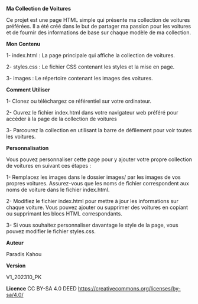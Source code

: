 **Ma Collection de Voitures** 

Ce projet est une page HTML simple qui présente ma collection de voitures préférées. Il a été créé dans le but de partager ma passion pour les voitures et de fournir des informations de base sur chaque modèle de ma collection.

**Mon Contenu**

1- index.html : La page principale qui affiche la collection de voitures.

2- styles.css : Le fichier CSS contenant les styles et la mise en page.

3- images : Le répertoire contenant les images des voitures.

**Comment Utiliser**

1- Clonez ou téléchargez ce référentiel sur votre ordinateur.

2- Ouvrez le fichier index.html dans votre navigateur web préféré pour accéder à la page de la collection de voitures

3- Parcourez la collection en utilisant la barre de défilement pour voir toutes les voitures.

**Personnalisation**

Vous pouvez personnaliser cette page pour y ajouter votre propre collection de voitures en suivant ces étapes :

1- Remplacez les images dans le dossier images/ par les images de vos propres voitures. Assurez-vous que les noms de fichier correspondent aux noms de voiture dans le fichier index.html.

2- Modifiez le fichier index.html pour mettre à jour les informations sur chaque voiture. Vous pouvez ajouter ou supprimer des voitures en copiant ou supprimant les blocs HTML correspondants.

3- Si vous souhaitez personnaliser davantage le style de la page, vous pouvez modifier le fichier styles.css.

**Auteur**

Paradis Kahou

**Version**

V1_202310_PK

**Licence**
CC BY-SA 4.0 DEED
https://creativecommons.org/licenses/by-sa/4.0/
